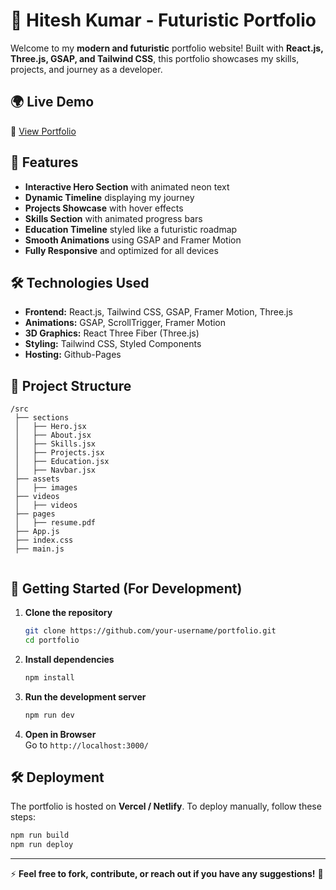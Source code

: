 # 🚀 Hitesh Kumar - Futuristic Portfolio

Welcome to my **modern and futuristic** portfolio website! Built with **React.js, Three.js, GSAP, and Tailwind CSS**, this portfolio showcases my skills, projects, and journey as a developer.

## 🌍 Live Demo
🔗 [View Portfolio](https://your-portfolio-link.com)

## 📌 Features
- **Interactive Hero Section** with animated neon text
- **Dynamic Timeline** displaying my journey
- **Projects Showcase** with hover effects
- **Skills Section** with animated progress bars
- **Education Timeline** styled like a futuristic roadmap
- **Smooth Animations** using GSAP and Framer Motion
- **Fully Responsive** and optimized for all devices

## 🛠️ Technologies Used
- **Frontend:** React.js, Tailwind CSS, GSAP, Framer Motion, Three.js
- **Animations:** GSAP, ScrollTrigger, Framer Motion
- **3D Graphics:** React Three Fiber (Three.js)
- **Styling:** Tailwind CSS, Styled Components
- **Hosting:** Github-Pages

## 📂 Project Structure
```
/src
 ├── sections
 │   ├── Hero.jsx
 │   ├── About.jsx
 │   ├── Skills.jsx
 │   ├── Projects.jsx
 │   ├── Education.jsx
 │   ├── Navbar.jsx
 ├── assets
 │   ├── images
 ├── videos
 │   ├── videos
 ├── pages
 │   ├── resume.pdf
 ├── App.js
 ├── index.css
 ├── main.js


```

## 🚀 Getting Started (For Development)
1. **Clone the repository**
   ```sh
   git clone https://github.com/your-username/portfolio.git
   cd portfolio
   ```
2. **Install dependencies**
   ```sh
   npm install
   ```
3. **Run the development server**
   ```sh
   npm run dev
   ```
4. **Open in Browser**  
   Go to `http://localhost:3000/`

## 🛠️ Deployment
The portfolio is hosted on **Vercel / Netlify**. To deploy manually, follow these steps:
```sh
npm run build
npm run deploy
```

---

⚡ **Feel free to fork, contribute, or reach out if you have any suggestions!** 🚀
